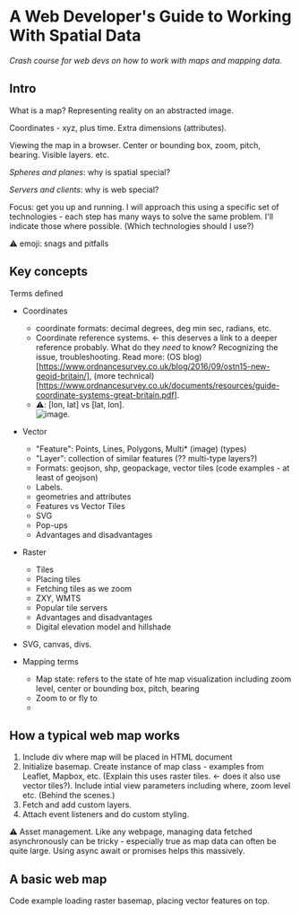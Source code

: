 # A Web Developer's Guide to Working With Spatial Data

_Crash course for web devs on how to work with maps and mapping data._

## Intro 

What is a map? Representing reality on an abstracted image. 

Coordinates - xyz, plus time. Extra dimensions (attributes).

Viewing the map in a browser. Center or bounding box, zoom, pitch, bearing. Visible layers. etc.

_Spheres and planes_: why is spatial special? 

_Servers and clients_: why is web special?

Focus: get you up and running. I will approach this using a specific set of technologies - each step has many ways to solve the same problem. I'll indicate those where possible. (Which technologies should I use?)

⚠️ emoji: snags and pitfalls

## Key concepts

Terms defined

- Coordinates
    - coordinate formats: decimal degrees, deg min sec, radians, etc.
    - Coordinate reference systems. <- this deserves a link to a deeper reference probably. What do they _need_ to know? Recognizing the issue, troubleshooting. Read more: (OS blog)[https://www.ordnancesurvey.co.uk/blog/2016/09/ostn15-new-geoid-britain/], (more technical)[https://www.ordnancesurvey.co.uk/documents/resources/guide-coordinate-systems-great-britain.pdf].
    - ⚠️: [lon, lat] vs [lat, lon].  
    ![image](./image-of-coordinate-system.png).

- Vector
    - "Feature": Points, Lines, Polygons, Multi* (image) (types)
    - "Layer": collection of similar features  (?? multi-type layers?)
    - Formats: geojson, shp, geopackage, vector tiles (code examples - at least of geojson)
    - Labels.
    - geometries and attributes
    - Features vs Vector Tiles
    - SVG
    - Pop-ups
    - Advantages and disadvantages
- Raster
    - Tiles
    - Placing tiles
    - Fetching tiles as we zoom
    - ZXY, WMTS 
    - Popular tile servers
    - Advantages and disadvantages
    - Digital elevation model and hillshade
- SVG, canvas, divs.

- Mapping terms
    - Map state: refers to the state of hte map visualization including zoom level, center or bounding box, pitch, bearing 
    - Zoom to or fly to
    - 

## How a typical web map works

1. Include div where map will be placed in HTML document
2. Initialize basemap. Create instance of map class - examples from Leaflet, Mapbox, etc. (Explain this uses raster tiles. <- does it also use vector tiles?). Include intial view parameters including where, zoom level etc. (Behind the scenes.)
3. Fetch and add custom layers.
4. Attach event listeners and do custom styling. 

⚠️ Asset management. Like any webpage, managing data fetched asynchronously can be tricky - especially true as map data can often be quite large. Using async await or promises helps this massively. 

## A basic web map

Code example loading raster basemap, placing vector features on top. 